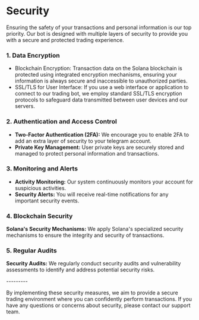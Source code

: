 # Security

Ensuring the safety of your transactions and personal information is our top priority. Our bot is designed with multiple layers of security to provide you with a secure and protected trading experience.

### 1. **Data Encryption**

* Blockchain Encryption: Transaction data on the Solana blockchain is protected using integrated encryption mechanisms, ensuring your information is always secure and inaccessible to unauthorized parties.
* SSL/TLS for User Interface: If you use a web interface or application to connect to our trading bot, we employ standard SSL/TLS encryption protocols to safeguard data transmitted between user devices and our servers.

### 2. **Authentication and Access Control**

* **Two-Factor Authentication (2FA):** We encourage you to enable 2FA to add an extra layer of security to your telegram account.
* **Private Key Management:** User private keys are securely stored and managed to protect personal information and transactions.

### 3. **Monitoring and Alerts**

* **Activity Monitoring:** Our system continuously monitors your account for suspicious activities.
* **Security Alerts:** You will receive real-time notifications for any important security events.

### 4. **Blockchain Security**

**Solana's Security Mechanisms:** We apply Solana's specialized security mechanisms to ensure the integrity and security of transactions.

### 5. **Regular Audits**

**Security Audits:** We regularly conduct security audits and vulnerability assessments to identify and address potential security risks.

\---------

By implementing these security measures, we aim to provide a secure trading environment where you can confidently perform transactions. If you have any questions or concerns about security, please contact our support team.
